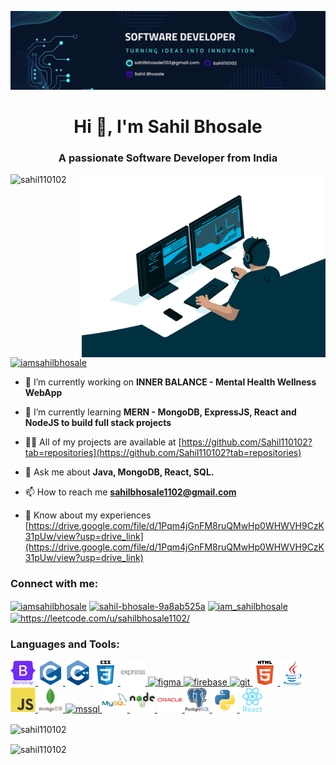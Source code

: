 ![MasterHead](https://raw.githubusercontent.com/Sahil110102/Pictures/38964c96ccb77a3947379992caa44c1f4480c7e8/2.png)
<h1 align="center">Hi 👋, I'm Sahil Bhosale</h1>
<h3 align="center">A passionate Software Developer from India</h3>

<img align="right" alt="Coding" width="390" src="https://raw.githubusercontent.com/Sahil110102/Pictures/38964c96ccb77a3947379992caa44c1f4480c7e8/giphy%20(1).gif">
<p align="left"> <img src="https://komarev.com/ghpvc/?username=sahil110102&label=Profile%20views&color=0e75b6&style=flat" alt="sahil110102" /> </p>

<p align="left"> <a href="https://twitter.com/iamsahilbhosale" target="blank"><img src="https://img.shields.io/twitter/follow/iamsahilbhosale?logo=twitter&style=for-the-badge" alt="iamsahilbhosale" /></a> </p>

- 🔭 I’m currently working on **INNER BALANCE - Mental Health Wellness WebApp**

- 🌱 I’m currently learning **MERN - MongoDB, ExpressJS, React and NodeJS to build full stack projects**

- 👨‍💻 All of my projects are available at [https://github.com/Sahil110102?tab=repositories](https://github.com/Sahil110102?tab=repositories)

- 💬 Ask me about **Java, MongoDB, React, SQL.**

- 📫 How to reach me **sahilbhosale1102@gmail.com**

- 📄 Know about my experiences [https://drive.google.com/file/d/1Pqm4jGnFM8ruQMwHp0WHWVH9CzK31pUw/view?usp=drive_link](https://drive.google.com/file/d/1Pqm4jGnFM8ruQMwHp0WHWVH9CzK31pUw/view?usp=drive_link)

<h3 align="left">Connect with me:</h3>
<p align="left">
<a href="https://twitter.com/iamsahilbhosale" target="blank"><img align="center" src="https://raw.githubusercontent.com/rahuldkjain/github-profile-readme-generator/master/src/images/icons/Social/twitter.svg" alt="iamsahilbhosale" height="30" width="40" /></a>
<a href="https://linkedin.com/in/sahil-bhosale-9a8ab525a" target="blank"><img align="center" src="https://raw.githubusercontent.com/rahuldkjain/github-profile-readme-generator/master/src/images/icons/Social/linked-in-alt.svg" alt="sahil-bhosale-9a8ab525a" height="30" width="40" /></a>
<a href="https://instagram.com/iam_sahilbhosale" target="blank"><img align="center" src="https://raw.githubusercontent.com/rahuldkjain/github-profile-readme-generator/master/src/images/icons/Social/instagram.svg" alt="iam_sahilbhosale" height="30" width="40" /></a>
<a href="https://www.leetcode.com/https://leetcode.com/u/sahilbhosale1102/" target="blank"><img align="center" src="https://raw.githubusercontent.com/rahuldkjain/github-profile-readme-generator/master/src/images/icons/Social/leet-code.svg" alt="https://leetcode.com/u/sahilbhosale1102/" height="30" width="40" /></a>
</p>

<h3 align="left">Languages and Tools:</h3>
<p align="left"> <a href="https://getbootstrap.com" target="_blank" rel="noreferrer"> <img src="https://raw.githubusercontent.com/devicons/devicon/master/icons/bootstrap/bootstrap-plain-wordmark.svg" alt="bootstrap" width="40" height="40"/> </a> <a href="https://www.cprogramming.com/" target="_blank" rel="noreferrer"> <img src="https://raw.githubusercontent.com/devicons/devicon/master/icons/c/c-original.svg" alt="c" width="40" height="40"/> </a> <a href="https://www.w3schools.com/cpp/" target="_blank" rel="noreferrer"> <img src="https://raw.githubusercontent.com/devicons/devicon/master/icons/cplusplus/cplusplus-original.svg" alt="cplusplus" width="40" height="40"/> </a> <a href="https://www.w3schools.com/css/" target="_blank" rel="noreferrer"> <img src="https://raw.githubusercontent.com/devicons/devicon/master/icons/css3/css3-original-wordmark.svg" alt="css3" width="40" height="40"/> </a> <a href="https://expressjs.com" target="_blank" rel="noreferrer"> <img src="https://raw.githubusercontent.com/devicons/devicon/master/icons/express/express-original-wordmark.svg" alt="express" width="40" height="40"/> </a> <a href="https://www.figma.com/" target="_blank" rel="noreferrer"> <img src="https://www.vectorlogo.zone/logos/figma/figma-icon.svg" alt="figma" width="40" height="40"/> </a> <a href="https://firebase.google.com/" target="_blank" rel="noreferrer"> <img src="https://www.vectorlogo.zone/logos/firebase/firebase-icon.svg" alt="firebase" width="40" height="40"/> </a> <a href="https://git-scm.com/" target="_blank" rel="noreferrer"> <img src="https://www.vectorlogo.zone/logos/git-scm/git-scm-icon.svg" alt="git" width="40" height="40"/> </a> <a href="https://www.w3.org/html/" target="_blank" rel="noreferrer"> <img src="https://raw.githubusercontent.com/devicons/devicon/master/icons/html5/html5-original-wordmark.svg" alt="html5" width="40" height="40"/> </a> <a href="https://www.java.com" target="_blank" rel="noreferrer"> <img src="https://raw.githubusercontent.com/devicons/devicon/master/icons/java/java-original.svg" alt="java" width="40" height="40"/> </a> <a href="https://developer.mozilla.org/en-US/docs/Web/JavaScript" target="_blank" rel="noreferrer"> <img src="https://raw.githubusercontent.com/devicons/devicon/master/icons/javascript/javascript-original.svg" alt="javascript" width="40" height="40"/> </a> <a href="https://www.mongodb.com/" target="_blank" rel="noreferrer"> <img src="https://raw.githubusercontent.com/devicons/devicon/master/icons/mongodb/mongodb-original-wordmark.svg" alt="mongodb" width="40" height="40"/> </a> <a href="https://www.microsoft.com/en-us/sql-server" target="_blank" rel="noreferrer"> <img src="https://www.svgrepo.com/show/303229/microsoft-sql-server-logo.svg" alt="mssql" width="40" height="40"/> </a> <a href="https://www.mysql.com/" target="_blank" rel="noreferrer"> <img src="https://raw.githubusercontent.com/devicons/devicon/master/icons/mysql/mysql-original-wordmark.svg" alt="mysql" width="40" height="40"/> </a> <a href="https://nodejs.org" target="_blank" rel="noreferrer"> <img src="https://raw.githubusercontent.com/devicons/devicon/master/icons/nodejs/nodejs-original-wordmark.svg" alt="nodejs" width="40" height="40"/> </a> <a href="https://www.oracle.com/" target="_blank" rel="noreferrer"> <img src="https://raw.githubusercontent.com/devicons/devicon/master/icons/oracle/oracle-original.svg" alt="oracle" width="40" height="40"/> </a> <a href="https://www.postgresql.org" target="_blank" rel="noreferrer"> <img src="https://raw.githubusercontent.com/devicons/devicon/master/icons/postgresql/postgresql-original-wordmark.svg" alt="postgresql" width="40" height="40"/> </a> <a href="https://www.python.org" target="_blank" rel="noreferrer"> <img src="https://raw.githubusercontent.com/devicons/devicon/master/icons/python/python-original.svg" alt="python" width="40" height="40"/> </a> <a href="https://reactjs.org/" target="_blank" rel="noreferrer"> <img src="https://raw.githubusercontent.com/devicons/devicon/master/icons/react/react-original-wordmark.svg" alt="react" width="40" height="40"/> </a> </p>

<p><img align="center" src="https://github-readme-stats.vercel.app/api/top-langs?username=sahil110102&show_icons=true&locale=en&layout=compact" alt="sahil110102" /></p>

<p><img align="center" src="https://github-readme-streak-stats.herokuapp.com/?user=sahil110102&" alt="sahil110102" /></p>
